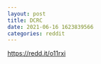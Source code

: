```yaml
--- 
layout: post 
title: DCRC 
date: 2021-06-16 1623839566 
categories: reddit 
--- 
```

https://redd.it/o11rxi